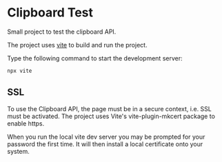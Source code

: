 # Clipboard Test 

Small project to test the clipboard API.

The project uses [vite](https://vitejs.dev/) to build and run the project. 

Type the following command to start the development server:

```bash
npx vite
```

## SSL

To use the Clipboard API, the page must be in a secure context, i.e. SSL must be activated. The project uses Vite's vite-plugin-mkcert package to enable https. 

When you run the local vite dev server you may be prompted for your password the first time. It will then install a local certificate onto your system.